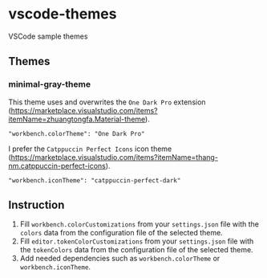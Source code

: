 # vscode-themes

VSCode sample themes

## Themes

### minimal-gray-theme

This theme uses and overwrites the `One Dark Pro` extension (https://marketplace.visualstudio.com/items?itemName=zhuangtongfa.Material-theme).

```
"workbench.colorTheme": "One Dark Pro"
```

I prefer the `Catppuccin Perfect Icons` icon theme (https://marketplace.visualstudio.com/items?itemName=thang-nm.catppuccin-perfect-icons).

```
"workbench.iconTheme": "catppuccin-perfect-dark"
```

## Instruction

1. Fill `workbench.colorCustomizations` from your `settings.json` file with the `colors` data from the configuration file of the selected theme.
2. Fill `editor.tokenColorCustomizations` from your `settings.json` file with the `tokenColors` data from the configuration file of the selected theme.
3. Add needed dependencies such as `workbench.colorTheme` or `workbench.iconTheme`.
